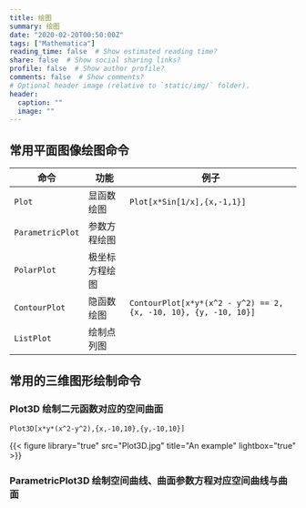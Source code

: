 ```yaml
---
title: 绘图
summary: 绘图
date: "2020-02-20T00:50:00Z"
tags: ["Mathematica"]
reading_time: false  # Show estimated reading time?
share: false  # Show social sharing links?
profile: false  # Show author profile?
comments: false  # Show comments?
# Optional header image (relative to `static/img/` folder).
header:
  caption: ""
  image: ""
---
```


## 常用平面图像绘图命令

| 命令             | 功能           | 例子                                                         |
| ---------------- | -------------- | ------------------------------------------------------------ |
| `Plot`           | 显函数绘图     | `Plot[x*Sin[1/x],{x,-1,1}]`                                  |
| `ParametricPlot` | 参数方程绘图   |                                                              |
| `PolarPlot`      | 极坐标方程绘图 |                                                              |
| `ContourPlot`    | 隐函数绘图     | `ContourPlot[x*y*(x^2 - y^2) == 2, {x, -10, 10}, {y, -10, 10}]` |
| `ListPlot`       | 绘制点列图     |                                                              |

## 常用的三维图形绘制命令

### Plot3D 绘制二元函数对应的空间曲面

`Plot3D[x*y*(x^2-y^2),{x,-10,10},{y,-10,10}]`

{{< figure library="true" src="Plot3D.jpg" title="An example" lightbox="true" >}}

### ParametricPlot3D 绘制空间曲线、曲面参数方程对应空间曲线与曲面